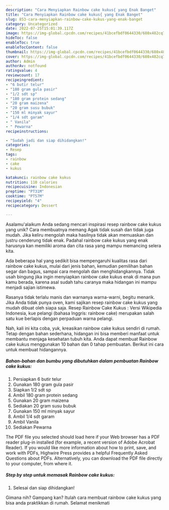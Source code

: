 ```yaml
---
description: "Cara Menyiapkan Rainbow cake kukus{ yang Enak Banget"
title: "Cara Menyiapkan Rainbow cake kukus{ yang Enak Banget"
slug: 853-cara-menyiapkan-rainbow-cake-kukus-yang-enak-banget
category: Uncategorized
date: 2022-07-25T15:01:39.117Z
image: https://img-global.cpcdn.com/recipes/41bcefbdf0644330/680x482cq70/rainbow-cake-kukus-foto-resep-utama.jpg
hideToc: false
enableToc: true
enableTocContent: false
thumbnail: https://img-global.cpcdn.com/recipes/41bcefbdf0644330/680x482cq70/rainbow-cake-kukus-foto-resep-utama.jpg
cover: https://img-global.cpcdn.com/recipes/41bcefbdf0644330/680x482cq70/rainbow-cake-kukus-foto-resep-utama.jpg
author: Admin
authorAv: notfound
ratingvalue: 4
reviewcount: 17
recipeingredient:
- "6 butir telur"
- "180 gram gula pasir"
- "1/2 sdt sp"
- "180 gram protein sedang"
- "20 gram maizena"
- "20 gram susu bubuk"
- "150 ml minyak sayur"
- "1/4 sdt garam"
- " Vanila"
- " Pewarna"
recipeinstructions:

- "Sudah jadi dan siap dihidangkan!"
categories:
- Resep
tags:
- rainbow
- cake
- kukus

katakunci: rainbow cake kukus 
nutrition: 110 calories
recipecuisine: Indonesian
preptime: "PT31M"
cooktime: "PT57M"
recipeyield: "4"
recipecategory: Dessert

---
```



Asalamu'alaikum Anda sedang mencari inspirasi resep rainbow cake kukus yang unik? Cara membuatnya memang Agak tidak susah dan tidak juga mudah. Jika keliru mengolah maka hasilnya tidak akan memuaskan dan justru cenderung tidak enak. Padahal rainbow cake kukus yang enak harusnya kan memiliki aroma dan cita rasa yang mampu memancing selera kita.


Ada beberapa hal yang sedikit bisa mempengaruhi kualitas rasa dari rainbow cake kukus, mulai dari jenis bahan, kemudian pemilihan bahan segar dan bagus, sampai cara mengolah dan menghidangkannya. Tidak usah bingung jika ingin menyiapkan rainbow cake kukus enak di mana pun kamu berada, karena asal sudah tahu caranya maka hidangan ini mampu menjadi sajian istimewa.

Rasanya tidak terlalu manis dan warnanya warna-warni, begitu menarik. Jika Anda tidak punya oven, kami sajikan resep rainbow cake kukus yang mudah dibuat oleh siapa saja. Resep Rainbow Cake Kukus : Versi Wikipedia Indonesia, kue pelangi (bahasa Inggris: rainbow cake) merupakan salah satu kue berlapis dengan perpaduan warna pelangi.


Nah, kali ini kita coba, yuk, kreasikan rainbow cake kukus sendiri di rumah. Tetap dengan bahan sederhana, hidangan ini bisa memberi manfaat untuk membantu menjaga kesehatan tubuh kita. Anda dapat membuat Rainbow cake kukus menggunakan 10 bahan dan 0 tahap pembuatan. Berikut ini cara untuk membuat hidangannya.

<!--inarticleads1-->

##### Bahan-bahan dan bumbu yang dibutuhkan dalam pembuatan Rainbow cake kukus:

1. Persiapkan 6 butir telur
1. Gunakan 180 gram gula pasir
1. Siapkan 1/2 sdt sp
1. Ambil 180 gram protein sedang
1. Gunakan 20 gram maizena
1. Sediakan 20 gram susu bubuk
1. Gunakan 150 ml minyak sayur
1. Ambil 1/4 sdt garam
1. Ambil  Vanila
1. Sediakan  Pewarna


The PDF file you selected should load here if your Web browser has a PDF reader plug-in installed (for example, a recent version of Adobe Acrobat Reader). If you would like more information about how to print, save, and work with PDFs, Highwire Press provides a helpful Frequently Asked Questions about PDFs. Alternatively, you can download the PDF file directly to your computer, from where it. 

<!--inarticleads2-->

##### Step by step untuk memasak Rainbow cake kukus:


1. Selesai dan siap dihidangkan!



Gimana nih? Gampang kan? Itulah cara membuat rainbow cake kukus yang bisa anda praktikkan di rumah. Selamat menikmati

